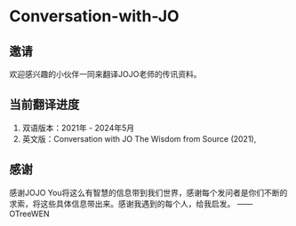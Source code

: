# Conversation-with-JO

## 邀请 
欢迎感兴趣的小伙伴一同来翻译JOJO老师的传讯资料。

## 当前翻译进度
1. 双语版本：2021年 - 2024年5月
2. 英文版：Conversation with JO The Wisdom from Source (2021),

## 感谢
感谢JOJO You将这么有智慧的信息带到我们世界，感谢每个发问者是你们不断的求索，将这些具体信息带出来。感谢我遇到的每个人，给我启发。 ——OTreeWEN

